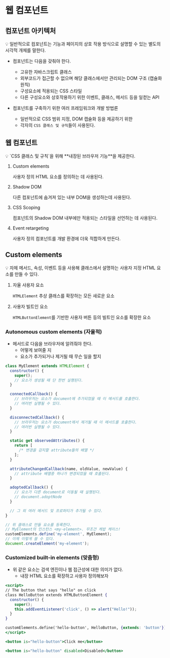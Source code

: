 # 웹 컴포넌트

## 컴포넌트 아키텍처

<aside>
💡 일반적으로 컴포넌트는 기능과 페이지의 상호 작용 방식으로 설명할 수 있는 별도의 시각적 개체를 말한다.

</aside>

- 컴포넌트는 다음을 갖춰야 한다.

  - 고유한 자바스크립트 클래스
  - 외부코드가 접근할 수 없으며 해당 클래스에서만 관리되는 DOM 구조 (캡슐화 원칙)
  - 구성요소에 적용되는 CSS 스타일
  - 다른 구성요소와 상호작용하기 위한 이벤트, 클래스, 메서드 등을 일컫는 API

- 컴포넌트를 구축하기 위한 여러 프레임워크와 개발 방법론
  - 일반적으로 CSS 범위 지정, DOM 캡슐화 등을 제공하기 위한
  - 각자의 `CSS 클래스 및 규칙`들이 사용된다.

## 웹 컴포넌트

<aside>
💡 `CSS 클래스 및 규칙`을 위해 **내장된 브라우저 기능**을 제공한다.

</aside>

1. Custom elements

   사용자 정의 HTML 요소를 정의하는 데 사용된다.

2. Shadow DOM

   다른 컴포넌트에 숨겨져 있는 내부 DOM을 생성하는데 사용된다.

3. CSS Scoping

   컴포넌트의 Shadow DOM 내부에만 적용되는 스타일을 선언하는 데 사용된다.

4. Event retargeting

   사용자 정의 컴포넌트를 개발 환경에 더욱 적합하게 만든다.

## Custom elements

<aside>
💡 자체 메서드, 속성, 이벤트 등을 사용해 클래스에서 설명하는 사용자 지정 HTML 요소를 만들 수 있다.

</aside>

1. 자율 사용자 요소

   `HTMLElement` 추상 클래스를 확장하는 모든 새로운 요소

2. 사용자 빌트인 요소

   `HTMLButtonElement`를 기반한 사용자 버튼 등의 빌트인 요소를 확장한 요소

### Autonomous custom elements (자율적)

- 메서드로 다음을 브라우저에 알려줘야 한다.
  - 어떻게 보여줄 지
  - 요소가 추가되거나 제거될 때 무슨 일을 할지

```jsx
class MyElement extends HTMLElement {
  constructor() {
    super();
    // 요소가 생성될 때 단 한번 실행된다.
  }

  connectedCallback() {
    // 브라우저는 요소가 document에 추가되었을 때 이 메서드를 호출한다.
    // 여러번 실행될 수 있다.
  }

  disconnectedCallback() {
    // 브라우저는 요소가 document에서 제거될 때 이 메서드를 호출한다.
    // 여러번 실행될 수 있다.
  }

  static get observedAttributes() {
    return [
      /* 변경을 감지할 attribute들의 배열 */
    ];
  }

  attributeChangedCallback(name, oldValue, newValue) {
    // attribute 배열중 하나가 변경되었을 때 호출된다.
  }

  adoptedCallback() {
    // 요소가 다른 document로 이동될 때 실행된다.
    // document.adoptNode
  }

  // 그 외 여러 메서드 및 프로퍼티가 추가될 수 있다.
}

// 위 클래스로 만들 요소를 등록한다.
// MyElement의 인스턴스 <my-element>. 무조건 케밥 케이스!
customElements.define('my-element', MyElement);
// 이제 이렇게 쓸 수 있다.
document.createElement('my-element');
```

### Customized built-in elements (맞춤형)

- 위 같은 요소는 검색 엔진이나 웹 접근성에 대한 의미가 없다.
  - 내장 HTML 요소를 확장하고 사용자 정의해보자

```jsx
<script>
// The button that says "hello" on click
class HelloButton extends HTMLButtonElement {
  constructor() {
    super();
    this.addEventListener('click', () => alert("Hello!"));
  }
}

customElements.define('hello-button', HelloButton, {extends: 'button'});
</script>

<button is="hello-button">Click me</button>

<button is="hello-button" disabled>Disabled</button>
```
